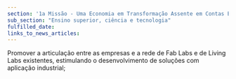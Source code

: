```yaml
---
section: '1a Missão - Uma Economia em Transformação Assente em Contas Equilibradas'
sub_section: "Ensino superior, ciência e tecnologia"
fulfilled_date:
links_to_news_articles:
---
```


Promover a articulação entre as empresas e a rede de Fab Labs e de Living Labs existentes, estimulando o desenvolvimento de soluções com aplicação industrial;